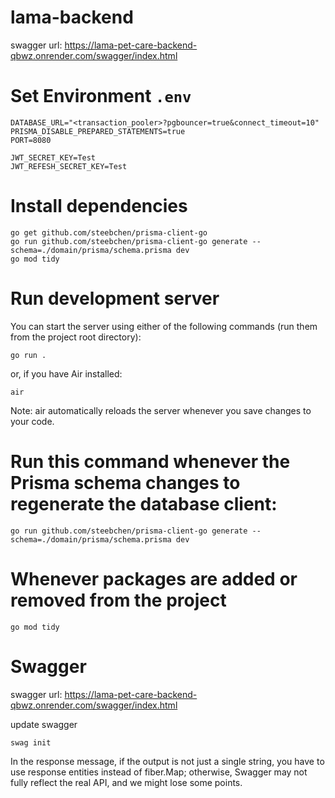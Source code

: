# lama-backend
swagger url: https://lama-pet-care-backend-qbwz.onrender.com/swagger/index.html
# Set Environment `.env`
```
DATABASE_URL="<transaction_pooler>?pgbouncer=true&connect_timeout=10"
PRISMA_DISABLE_PREPARED_STATEMENTS=true
PORT=8080

JWT_SECRET_KEY=Test
JWT_REFESH_SECRET_KEY=Test
```
# Install dependencies
```
go get github.com/steebchen/prisma-client-go
go run github.com/steebchen/prisma-client-go generate --schema=./domain/prisma/schema.prisma dev
go mod tidy
```
# Run development server
You can start the server using either of the following commands (run them from the project root directory):
```
go run .
```
or, if you have Air installed:
```
air
```
Note: air automatically reloads the server whenever you save changes to your code.
# Run this command whenever the Prisma schema changes to regenerate the database client:
```
go run github.com/steebchen/prisma-client-go generate --schema=./domain/prisma/schema.prisma dev
```
# Whenever packages are added or removed from the project
```
go mod tidy
```
# Swagger
swagger url: https://lama-pet-care-backend-qbwz.onrender.com/swagger/index.html

update swagger
```
swag init
```
In the response message, if the output is not just a single string, you have to use response entities instead of fiber.Map; otherwise, Swagger may not fully reflect the real API, and we might lose some points.